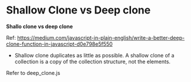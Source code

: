 # Shallow Clone vs Deep clone

 **Shallo clone vs deep clone**

 Ref: https://medium.com/javascript-in-plain-english/write-a-better-deep-clone-function-in-javascript-d0e798e5f550
  
  - Shallow clone duplicates as little as possible. A shallow clone of a collection is a copy of the collection structure, not the elements.

 Refer to deep_clone.js
 